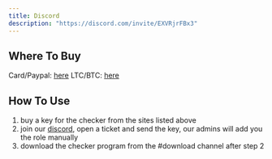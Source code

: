 ```yaml
---
title: Discord
description: "https://discord.com/invite/EXVRjrFBx3"
---
```


## Where To Buy

Card/Paypal: [here](https://zzxgp.sellhub.cx/product/zzchecker-permanent-key)
LTC/BTC: [here](https://shop.zzxgp.me/product/zzchecker-permanent-key/)

## How To Use

1. buy a key for the checker from the sites listed above
2. join our [discord](https://discord.com/invite/EXVRjrFBx3), open a ticket and send the key, our admins will add you the role manually
3. download the checker program from the #download channel after step 2